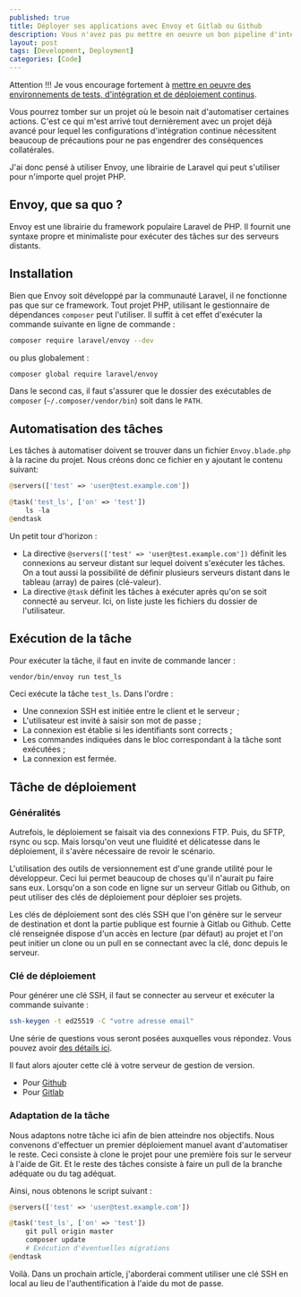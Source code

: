 ```yaml
---
published: true
title: Déployer ses applications avec Envoy et Gitlab ou Github
description: Vous n'avez pas pu mettre en oeuvre un bon pipeline d'intégration et déploiement continus, mais voulez automatiser le déploiement de votre application
layout: post
tags: [Development, Deployment]
categories: [Code]
---
```

Attention !!! Je vous encourage fortement à [mettre en oeuvre des environnements de tests, d'intégration et de déploiement continus](https://code.koffisani.dev/code/2019/07/29/deploiement-continue.html).

Vous pourrez tomber sur un projet où le besoin nait d'automatiser certaines actions. C'est ce qui m'est arrivé tout dernièrement avec un projet déjà avancé pour lequel les configurations d'intégration continue nécessitent beaucoup de précautions pour ne pas engendrer des conséquences collatérales.<!--more-->

J'ai donc pensé à utiliser Envoy, une librairie de Laravel qui peut s'utiliser pour n'importe quel projet PHP.

## Envoy, que sa quo ?
Envoy est une librairie du framework populaire Laravel de PHP. Il fournit une syntaxe propre et minimaliste pour exécuter des tâches sur des serveurs distants. 

## Installation
Bien que Envoy soit développé par la communauté Laravel, il ne fonctionne pas que sur ce framework. Tout projet PHP, utilisant le gestionnaire de dépendances `composer` peut l'utiliser. Il suffit à cet effet d'exécuter la commande suivante en ligne de commande : 
```bash
composer require laravel/envoy --dev
```
ou plus globalement : 
```bash
composer global require laravel/envoy
```
Dans le second cas, il faut s'assurer que le dossier des exécutables de `composer` (`~/.composer/vendor/bin`) soit dans le `PATH`.

## Automatisation des tâches
Les tâches à automatiser doivent se trouver dans un fichier `Envoy.blade.php` à la racine du projet. Nous créons donc ce fichier en y ajoutant le contenu suivant:
```php
@servers(['test' => 'user@test.example.com'])

@task('test_ls', ['on' => 'test'])
    ls -la
@endtask
```

Un petit tour d'horizon :
- La directive `@servers(['test' => 'user@test.example.com'])` définit les connexions au serveur distant sur lequel doivent s'exécuter les tâches. On a tout aussi la possibilité de définir plusieurs serveurs distant dans le tableau (array) de paires (clé-valeur).
- La directive `@task` définit les tâches à exécuter après qu'on se soit connecté au serveur. Ici, on liste juste les fichiers du dossier de l'utilisateur.

## Exécution de la tâche
Pour exécuter la tâche, il faut en invite de commande lancer :
```bash
vendor/bin/envoy run test_ls
```
Ceci exécute la tâche `test_ls`. Dans l'ordre : 
- Une connexion SSH est initiée entre le client et le serveur ;
- L'utilisateur est invité à saisir son mot de passe ;
- La connexion est établie si les identifiants sont corrects ;
- Les commandes indiquées dans le bloc correspondant à la tâche sont exécutées ;
- La connexion est fermée.

## Tâche de déploiement
### Généralités
Autrefois, le déploiement se faisait via des connexions FTP. Puis, du SFTP, rsync ou scp. Mais lorsqu'on veut une fluidité et délicatesse dans le déploiement, il s'avère nécessaire de revoir le scénario.

L'utilisation des outils de versionnement est d'une grande utilité pour le développeur. Ceci lui permet beaucoup de choses qu'il n'aurait pu faire sans eux. Lorsqu'on a son code en ligne sur un serveur Gitlab ou Github, on peut utiliser des clés de déploiement pour déploier ses projets. 

Les clés de déploiement sont des clés SSH que l'on génère sur le serveur de destination et dont la partie publique est fournie à Gitlab ou Github. Cette clé renseignée dispose d'un accès en lecture (par défaut) au projet et l'on peut initier un clone ou un pull en se connectant avec la clé, donc depuis le serveur.

### Clé de déploiement
Pour générer une clé SSH, il faut se connecter au serveur et exécuter la commande suivante :
```bash
ssh-keygen -t ed25519 -C "votre adresse email"
```
Une série de questions vous seront posées auxquelles vous répondez. Vous pouvez avoir [des détails ici](https://docs.github.com/en/github/authenticating-to-github/connecting-to-github-with-ssh/generating-a-new-ssh-key-and-adding-it-to-the-ssh-agent).

Il faut alors ajouter cette clé à votre serveur de gestion de version. 
- Pour [Github](https://docs.github.com/en/developers/overview/managing-deploy-keys)
- Pour [Gitlab](https://docs.gitlab.com/ee/user/project/deploy_keys/)

### Adaptation de la tâche
Nous adaptons notre tâche ici afin de bien atteindre nos objectifs. Nous convenons d'effectuer un premier déploiement manuel avant d'automatiser le reste. Ceci consiste à clone le projet pour une première fois sur le serveur à l'aide de Git. Et le reste des tâches consiste à faire un pull de la branche adéquate ou du tag adéquat.

Ainsi, nous obtenons le script suivant :
```php
@servers(['test' => 'user@test.example.com'])

@task('test_ls', ['on' => 'test'])
    git pull origin master
    composer update
    # Exécution d'éventuelles migrations
@endtask
```

Voilà. Dans un prochain article, j'aborderai comment utiliser une clé SSH en local au lieu de l'authentification à l'aide du mot de passe.
